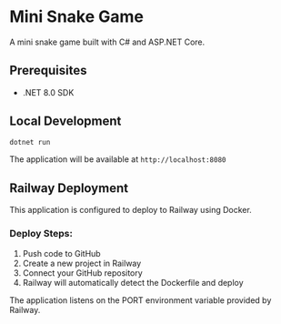 # Mini Snake Game

A mini snake game built with C# and ASP.NET Core.

## Prerequisites

- .NET 8.0 SDK

## Local Development

```bash
dotnet run
```

The application will be available at `http://localhost:8080`

## Railway Deployment

This application is configured to deploy to Railway using Docker.

### Deploy Steps:

1. Push code to GitHub
2. Create a new project in Railway
3. Connect your GitHub repository
4. Railway will automatically detect the Dockerfile and deploy

The application listens on the PORT environment variable provided by Railway.

